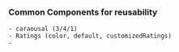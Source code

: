 ### Common Components for reusability

```
- caraousal (3/4/1)
- Ratings (color, default, customizedRatings)
- 
```
